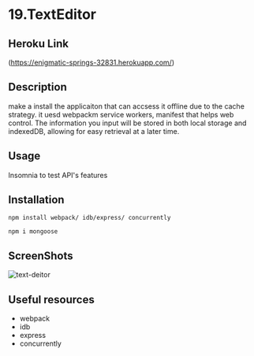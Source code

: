 # 19.TextEditor

## Heroku Link
(https://enigmatic-springs-32831.herokuapp.com/)
## Description
make a install the applicaiton that can accsess it offline due to the cache strategy.
it uesd webpackm service workers, manifest that helps web control.
The information you input will be stored in both local storage and indexedDB, allowing for easy retrieval at a later time.
## Usage

Insomnia to test API's features

## Installation
~~~
npm install webpack/ idb/express/ concurrently
~~~
~~~
npm i mongoose
~~~
## ScreenShots

![text-deitor](https://user-images.githubusercontent.com/114896166/229704329-1f92753d-23ef-4e1d-94b6-31dcb0ce9b0b.png)




## Useful resources
 - webpack 
 - idb
 - express
 - concurrently


